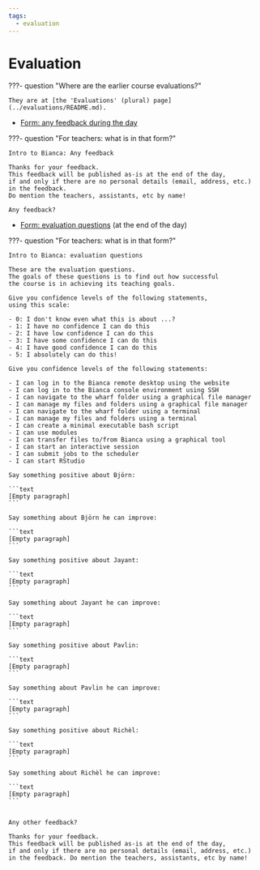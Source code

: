 ```yaml
---
tags:
  - evaluation
---
```


# Evaluation

???- question "Where are the earlier course evaluations?"

    They are at [the 'Evaluations' (plural) page](../evaluations/README.md).

- [Form: any feedback during the day](https://docs.google.com/forms/d/e/1FAIpQLSfD7RTkuJel4ULcCeD7dj2uyx6a2ayT8-7zYnVjdd3VAnTaFw/viewform?usp=header)

???- question "For teachers: what is in that form?"

    Intro to Bianca: Any feedback

    Thanks for your feedback.
    This feedback will be published as-is at the end of the day,
    if and only if there are no personal details (email, address, etc.)
    in the feedback.
    Do mention the teachers, assistants, etc by name!

    Any feedback?

- [Form: evaluation questions](https://docs.google.com/forms/d/e/1FAIpQLSeg42FQll9yZuqOszYJGyH0diNfAuFdYQd6x0RP-Rwtfsa9yA/viewform?usp=header) (at the end of the day)

???- question "For teachers: what is in that form?"

    Intro to Bianca: evaluation questions

    These are the evaluation questions.
    The goals of these questions is to find out how successful
    the course is in achieving its teaching goals.

    Give you confidence levels of the following statements,
    using this scale:

    - 0: I don't know even what this is about ...?
    - 1: I have no confidence I can do this
    - 2: I have low confidence I can do this
    - 3: I have some confidence I can do this
    - 4: I have good confidence I can do this
    - 5: I absolutely can do this!

    Give you confidence levels of the following statements:

    - I can log in to the Bianca remote desktop using the website
    - I can log in to the Bianca console environment using SSH
    - I can navigate to the wharf folder using a graphical file manager
    - I can manage my files and folders using a graphical file manager
    - I can navigate to the wharf folder using a terminal
    - I can manage my files and folders using a terminal
    - I can create a minimal executable bash script
    - I can use modules
    - I can transfer files to/from Bianca using a graphical tool
    - I can start an interactive session
    - I can submit jobs to the scheduler
    - I can start RStudio

    Say something positive about Björn:

    ```text
    [Empty paragraph]
    ```

    Say something about Björn he can improve:

    ```text
    [Empty paragraph]
    ```

    Say something positive about Jayant:

    ```text
    [Empty paragraph]
    ```

    Say something about Jayant he can improve:

    ```text
    [Empty paragraph]
    ```

    Say something positive about Pavlin:

    ```text
    [Empty paragraph]
    ```

    Say something about Pavlin he can improve:

    ```text
    [Empty paragraph]
    ```

    Say something positive about Richèl:

    ```text
    [Empty paragraph]
    ```

    Say something about Richèl he can improve:

    ```text
    [Empty paragraph]
    ```


    Any other feedback?

    Thanks for your feedback.
    This feedback will be published as-is at the end of the day,
    if and only if there are no personal details (email, address, etc.)
    in the feedback. Do mention the teachers, assistants, etc by name!
